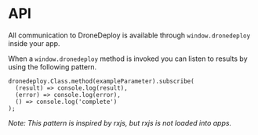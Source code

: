# API
All communication to DroneDeploy is available through `window.dronedeploy` inside your app. 

When a `window.dronedeploy` method is invoked you can listen to results by using the following pattern.

```
dronedeploy.Class.method(exampleParameter).subscribe(
  (result) => console.log(result),
  (error) => console.log(error),
  () => console.log('complete')
); 
```

*Note: This pattern is inspired by rxjs, but rxjs is not loaded into apps.*